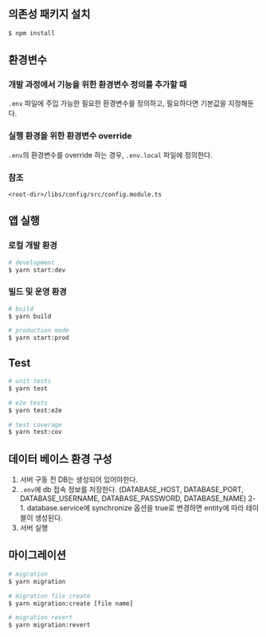 ## 의존성 패키지 설치
 
```bash
$ npm install
```

## 환경변수

### 개발 과정에서 기능을 위한 환경변수 정의를 추가할 때

`.env` 파일에 주입 가능한 필요한 환경변수를 정의하고, 필요하다면 기본값을 지정해둔다.

### 실행 환경을 위한 환경변수 override

`.env`의 환경변수를 override 하는 경우, `.env.local` 파일에 정의한다.

### 참조

`<root-dir>/libs/config/src/config.module.ts`

## 앱 실행

### 로컬 개발 환경

```sh
# development
$ yarn start:dev
```

### 빌드 및 운영 환경

```sh
# build
$ yarn build

# production mode
$ yarn start:prod
```

## Test

```bash
# unit tests
$ yarn test

# e2e tests
$ yarn test:e2e

# test coverage
$ yarn test:cov
```

## 데이터 베이스 환경 구성

1. 서버 구동 전 DB는 생성되어 있어야한다.
2. `.env`에 db 접속 정보를 저장한다. (DATABASE_HOST, DATABASE_PORT, DATABASE_USERNAME, DATABASE_PASSWORD, DATABASE_NAME)
   2-1. database.service에 synchronize 옵션을 true로 변경하면 entity에 따라 테이블이 생성된다.
3. 서버 실행

## 마이그레이션

```sh
# migration
$ yarn migration

# migration file create
$ yarn migration:create [file name]

# migration revert
$ yarn migration:revert
```
